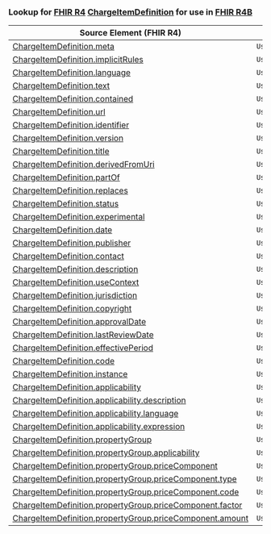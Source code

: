### Lookup for [FHIR R4](https://hl7.org/fhir/R4/) [ChargeItemDefinition](https://hl7.org/fhir/R4/ChargeItemDefinition.html) for use in [FHIR R4B](https://hl7.org/fhir/R4B/)

| Source Element (FHIR R4) | Usage | Target |
| -------------- | ----- | ------ |
| [ChargeItemDefinition.meta](https://hl7.org/fhir/R4/ChargeItemDefinition.html#resource) | `UseElementSameName` | [ChargeItemDefinition.meta](https://hl7.org/fhir/R4B/ChargeItemDefinition.html#resource) |
| [ChargeItemDefinition.implicitRules](https://hl7.org/fhir/R4/ChargeItemDefinition.html#resource) | `UseElementSameName` | [ChargeItemDefinition.implicitRules](https://hl7.org/fhir/R4B/ChargeItemDefinition.html#resource) |
| [ChargeItemDefinition.language](https://hl7.org/fhir/R4/ChargeItemDefinition.html#resource) | `UseElementSameName` | [ChargeItemDefinition.language](https://hl7.org/fhir/R4B/ChargeItemDefinition.html#resource) |
| [ChargeItemDefinition.text](https://hl7.org/fhir/R4/ChargeItemDefinition.html#resource) | `UseElementSameName` | [ChargeItemDefinition.text](https://hl7.org/fhir/R4B/ChargeItemDefinition.html#resource) |
| [ChargeItemDefinition.contained](https://hl7.org/fhir/R4/ChargeItemDefinition.html#resource) | `UseElementSameName` | [ChargeItemDefinition.contained](https://hl7.org/fhir/R4B/ChargeItemDefinition.html#resource) |
| [ChargeItemDefinition.url](https://hl7.org/fhir/R4/ChargeItemDefinition.html#resource) | `UseElementSameName` | [ChargeItemDefinition.url](https://hl7.org/fhir/R4B/ChargeItemDefinition.html#resource) |
| [ChargeItemDefinition.identifier](https://hl7.org/fhir/R4/ChargeItemDefinition.html#resource) | `UseElementSameName` | [ChargeItemDefinition.identifier](https://hl7.org/fhir/R4B/ChargeItemDefinition.html#resource) |
| [ChargeItemDefinition.version](https://hl7.org/fhir/R4/ChargeItemDefinition.html#resource) | `UseElementSameName` | [ChargeItemDefinition.version](https://hl7.org/fhir/R4B/ChargeItemDefinition.html#resource) |
| [ChargeItemDefinition.title](https://hl7.org/fhir/R4/ChargeItemDefinition.html#resource) | `UseElementSameName` | [ChargeItemDefinition.title](https://hl7.org/fhir/R4B/ChargeItemDefinition.html#resource) |
| [ChargeItemDefinition.derivedFromUri](https://hl7.org/fhir/R4/ChargeItemDefinition.html#resource) | `UseElementSameName` | [ChargeItemDefinition.derivedFromUri](https://hl7.org/fhir/R4B/ChargeItemDefinition.html#resource) |
| [ChargeItemDefinition.partOf](https://hl7.org/fhir/R4/ChargeItemDefinition.html#resource) | `UseElementSameName` | [ChargeItemDefinition.partOf](https://hl7.org/fhir/R4B/ChargeItemDefinition.html#resource) |
| [ChargeItemDefinition.replaces](https://hl7.org/fhir/R4/ChargeItemDefinition.html#resource) | `UseElementSameName` | [ChargeItemDefinition.replaces](https://hl7.org/fhir/R4B/ChargeItemDefinition.html#resource) |
| [ChargeItemDefinition.status](https://hl7.org/fhir/R4/ChargeItemDefinition.html#resource) | `UseElementSameName` | [ChargeItemDefinition.status](https://hl7.org/fhir/R4B/ChargeItemDefinition.html#resource) |
| [ChargeItemDefinition.experimental](https://hl7.org/fhir/R4/ChargeItemDefinition.html#resource) | `UseElementSameName` | [ChargeItemDefinition.experimental](https://hl7.org/fhir/R4B/ChargeItemDefinition.html#resource) |
| [ChargeItemDefinition.date](https://hl7.org/fhir/R4/ChargeItemDefinition.html#resource) | `UseElementSameName` | [ChargeItemDefinition.date](https://hl7.org/fhir/R4B/ChargeItemDefinition.html#resource) |
| [ChargeItemDefinition.publisher](https://hl7.org/fhir/R4/ChargeItemDefinition.html#resource) | `UseElementSameName` | [ChargeItemDefinition.publisher](https://hl7.org/fhir/R4B/ChargeItemDefinition.html#resource) |
| [ChargeItemDefinition.contact](https://hl7.org/fhir/R4/ChargeItemDefinition.html#resource) | `UseElementSameName` | [ChargeItemDefinition.contact](https://hl7.org/fhir/R4B/ChargeItemDefinition.html#resource) |
| [ChargeItemDefinition.description](https://hl7.org/fhir/R4/ChargeItemDefinition.html#resource) | `UseElementSameName` | [ChargeItemDefinition.description](https://hl7.org/fhir/R4B/ChargeItemDefinition.html#resource) |
| [ChargeItemDefinition.useContext](https://hl7.org/fhir/R4/ChargeItemDefinition.html#resource) | `UseElementSameName` | [ChargeItemDefinition.useContext](https://hl7.org/fhir/R4B/ChargeItemDefinition.html#resource) |
| [ChargeItemDefinition.jurisdiction](https://hl7.org/fhir/R4/ChargeItemDefinition.html#resource) | `UseElementSameName` | [ChargeItemDefinition.jurisdiction](https://hl7.org/fhir/R4B/ChargeItemDefinition.html#resource) |
| [ChargeItemDefinition.copyright](https://hl7.org/fhir/R4/ChargeItemDefinition.html#resource) | `UseElementSameName` | [ChargeItemDefinition.copyright](https://hl7.org/fhir/R4B/ChargeItemDefinition.html#resource) |
| [ChargeItemDefinition.approvalDate](https://hl7.org/fhir/R4/ChargeItemDefinition.html#resource) | `UseElementSameName` | [ChargeItemDefinition.approvalDate](https://hl7.org/fhir/R4B/ChargeItemDefinition.html#resource) |
| [ChargeItemDefinition.lastReviewDate](https://hl7.org/fhir/R4/ChargeItemDefinition.html#resource) | `UseElementSameName` | [ChargeItemDefinition.lastReviewDate](https://hl7.org/fhir/R4B/ChargeItemDefinition.html#resource) |
| [ChargeItemDefinition.effectivePeriod](https://hl7.org/fhir/R4/ChargeItemDefinition.html#resource) | `UseElementSameName` | [ChargeItemDefinition.effectivePeriod](https://hl7.org/fhir/R4B/ChargeItemDefinition.html#resource) |
| [ChargeItemDefinition.code](https://hl7.org/fhir/R4/ChargeItemDefinition.html#resource) | `UseElementSameName` | [ChargeItemDefinition.code](https://hl7.org/fhir/R4B/ChargeItemDefinition.html#resource) |
| [ChargeItemDefinition.instance](https://hl7.org/fhir/R4/ChargeItemDefinition.html#resource) | `UseElementSameName` | [ChargeItemDefinition.instance](https://hl7.org/fhir/R4B/ChargeItemDefinition.html#resource) |
| [ChargeItemDefinition.applicability](https://hl7.org/fhir/R4/ChargeItemDefinition.html#resource) | `UseElementSameName` | [ChargeItemDefinition.applicability](https://hl7.org/fhir/R4B/ChargeItemDefinition.html#resource) |
| [ChargeItemDefinition.applicability.description](https://hl7.org/fhir/R4/ChargeItemDefinition.html#resource) | `UseElementSameName` | [ChargeItemDefinition.applicability.description](https://hl7.org/fhir/R4B/ChargeItemDefinition.html#resource) |
| [ChargeItemDefinition.applicability.language](https://hl7.org/fhir/R4/ChargeItemDefinition.html#resource) | `UseElementSameName` | [ChargeItemDefinition.applicability.language](https://hl7.org/fhir/R4B/ChargeItemDefinition.html#resource) |
| [ChargeItemDefinition.applicability.expression](https://hl7.org/fhir/R4/ChargeItemDefinition.html#resource) | `UseElementSameName` | [ChargeItemDefinition.applicability.expression](https://hl7.org/fhir/R4B/ChargeItemDefinition.html#resource) |
| [ChargeItemDefinition.propertyGroup](https://hl7.org/fhir/R4/ChargeItemDefinition.html#resource) | `UseElementSameName` | [ChargeItemDefinition.propertyGroup](https://hl7.org/fhir/R4B/ChargeItemDefinition.html#resource) |
| [ChargeItemDefinition.propertyGroup.applicability](https://hl7.org/fhir/R4/ChargeItemDefinition.html#resource) | `UseElementSameName` | [ChargeItemDefinition.propertyGroup.applicability](https://hl7.org/fhir/R4B/ChargeItemDefinition.html#resource) |
| [ChargeItemDefinition.propertyGroup.priceComponent](https://hl7.org/fhir/R4/ChargeItemDefinition.html#resource) | `UseElementSameName` | [ChargeItemDefinition.propertyGroup.priceComponent](https://hl7.org/fhir/R4B/ChargeItemDefinition.html#resource) |
| [ChargeItemDefinition.propertyGroup.priceComponent.type](https://hl7.org/fhir/R4/ChargeItemDefinition.html#resource) | `UseElementSameName` | [ChargeItemDefinition.propertyGroup.priceComponent.type](https://hl7.org/fhir/R4B/ChargeItemDefinition.html#resource) |
| [ChargeItemDefinition.propertyGroup.priceComponent.code](https://hl7.org/fhir/R4/ChargeItemDefinition.html#resource) | `UseElementSameName` | [ChargeItemDefinition.propertyGroup.priceComponent.code](https://hl7.org/fhir/R4B/ChargeItemDefinition.html#resource) |
| [ChargeItemDefinition.propertyGroup.priceComponent.factor](https://hl7.org/fhir/R4/ChargeItemDefinition.html#resource) | `UseElementSameName` | [ChargeItemDefinition.propertyGroup.priceComponent.factor](https://hl7.org/fhir/R4B/ChargeItemDefinition.html#resource) |
| [ChargeItemDefinition.propertyGroup.priceComponent.amount](https://hl7.org/fhir/R4/ChargeItemDefinition.html#resource) | `UseElementSameName` | [ChargeItemDefinition.propertyGroup.priceComponent.amount](https://hl7.org/fhir/R4B/ChargeItemDefinition.html#resource) |
